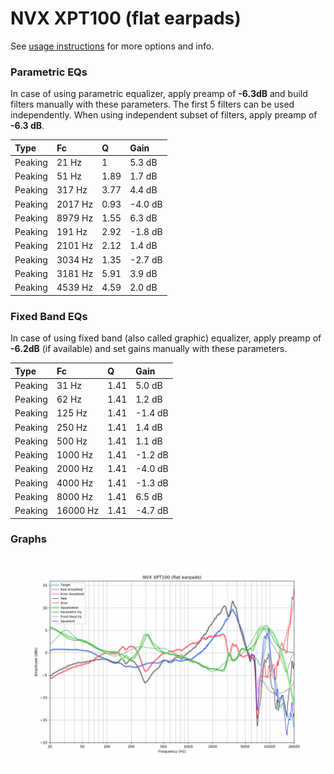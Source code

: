 # NVX XPT100 (flat earpads)
See [usage instructions](https://github.com/jaakkopasanen/AutoEq#usage) for more options and info.

### Parametric EQs
In case of using parametric equalizer, apply preamp of **-6.3dB** and build filters manually
with these parameters. The first 5 filters can be used independently.
When using independent subset of filters, apply preamp of **-6.3 dB**.

| Type    | Fc      |    Q | Gain    |
|:--------|:--------|:-----|:--------|
| Peaking | 21 Hz   | 1    | 5.3 dB  |
| Peaking | 51 Hz   | 1.89 | 1.7 dB  |
| Peaking | 317 Hz  | 3.77 | 4.4 dB  |
| Peaking | 2017 Hz | 0.93 | -4.0 dB |
| Peaking | 8979 Hz | 1.55 | 6.3 dB  |
| Peaking | 191 Hz  | 2.92 | -1.8 dB |
| Peaking | 2101 Hz | 2.12 | 1.4 dB  |
| Peaking | 3034 Hz | 1.35 | -2.7 dB |
| Peaking | 3181 Hz | 5.91 | 3.9 dB  |
| Peaking | 4539 Hz | 4.59 | 2.0 dB  |

### Fixed Band EQs
In case of using fixed band (also called graphic) equalizer, apply preamp of **-6.2dB**
(if available) and set gains manually with these parameters.

| Type    | Fc       |    Q | Gain    |
|:--------|:---------|:-----|:--------|
| Peaking | 31 Hz    | 1.41 | 5.0 dB  |
| Peaking | 62 Hz    | 1.41 | 1.2 dB  |
| Peaking | 125 Hz   | 1.41 | -1.4 dB |
| Peaking | 250 Hz   | 1.41 | 1.4 dB  |
| Peaking | 500 Hz   | 1.41 | 1.1 dB  |
| Peaking | 1000 Hz  | 1.41 | -1.2 dB |
| Peaking | 2000 Hz  | 1.41 | -4.0 dB |
| Peaking | 4000 Hz  | 1.41 | -1.3 dB |
| Peaking | 8000 Hz  | 1.41 | 6.5 dB  |
| Peaking | 16000 Hz | 1.41 | -4.7 dB |

### Graphs
![](./NVX%20XPT100%20(flat%20earpads).png)